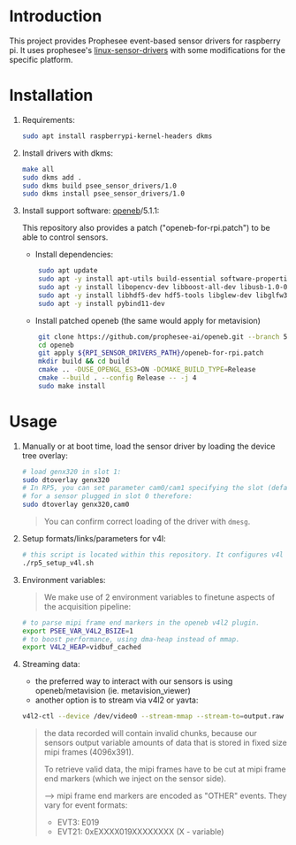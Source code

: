 # Introduction

This project provides Prophesee event-based sensor drivers for raspberry pi. 
It uses prophesee's [linux-sensor-drivers](https://github.com/prophesee-ai/linux-sensor-drivers) with some modifications for the specific platform.

# Installation

1. Requirements:
    ``` bash
    sudo apt install raspberrypi-kernel-headers dkms
    ```
2. Install drivers with dkms:
    ``` bash
    make all
    sudo dkms add .
    sudo dkms build psee_sensor_drivers/1.0
    sudo dkms install psee_sensor_drivers/1.0
    ```
3. Install support software: [openeb](https://github.com/prophesee-ai/openeb.git)/5.1.1:

    This repository also provides a patch ("openeb-for-rpi.patch") to be able to control sensors.
    
    * Install dependencies:
    ``` bash
        sudo apt update
        sudo apt -y install apt-utils build-essential software-properties-common wget unzip curl git cmake
        sudo apt -y install libopencv-dev libboost-all-dev libusb-1.0-0-dev libprotobuf-dev protobuf-compiler
        sudo apt -y install libhdf5-dev hdf5-tools libglew-dev libglfw3-dev libcanberra-gtk-module ffmpeg 
        sudo apt -y install pybind11-dev
    ```
    * Install patched openeb (the same would apply for metavision)
    ``` bash
        git clone https://github.com/prophesee-ai/openeb.git --branch 5.1.1 --single-branch
        cd openeb 
        git apply ${RPI_SENSOR_DRIVERS_PATH}/openeb-for-rpi.patch
        mkdir build && cd build
        cmake .. -DUSE_OPENGL_ES3=ON -DCMAKE_BUILD_TYPE=Release
        cmake --build . --config Release -- -j 4
        sudo make install
    ```

# Usage

1. Manually or at boot time, load the sensor driver by loading the device tree overlay:
    ``` bash
    # load genx320 in slot 1:
    sudo dtoverlay genx320
    # In RP5, you can set parameter cam0/cam1 specifying the slot (default is cam1).
    # for a sensor plugged in slot 0 therefore:
    sudo dtoverlay genx320,cam0
    ```
    > You can confirm correct loading of the driver with `dmesg`.

2. Setup formats/links/parameters for v4l:
    ``` bash
    # this script is located within this repository. It configures v4l for any found/known sensor.
    ./rp5_setup_v4l.sh
    ```
3. Environment variables:
    > We make use of 2 environment variables to finetune aspects of the acquisition pipeline:
    ``` bash 
    # to parse mipi frame end markers in the openeb v4l2 plugin.
    export PSEE_VAR_V4L2_BSIZE=1
    # to boost performance, using dma-heap instead of mmap.
    export V4L2_HEAP=vidbuf_cached
    ```

3. Streaming data:
    - the preferred way to interact with our sensors is using openeb/metavision (ie. metavision_viewer)
    - another option is to stream via v4l2 or yavta:
    ``` bash
    v4l2-ctl --device /dev/video0 --stream-mmap --stream-to=output.raw --stream-count=10 --verbose
    ```
    > the data recorded will contain invalid chunks, because our sensors output variable amounts of data that is stored in fixed size mipi frames (4096x391).
    >
    > To retrieve valid data, the mipi frames have to be cut at mipi frame end markers (which we inject on the sensor side).
    > 
    > --> mipi frame end markers are encoded as "OTHER" events. They vary for event formats:
    > - EVT3: E019
    > - EVT21: 0xEXXXX019XXXXXXXX (X - variable)

    ```
